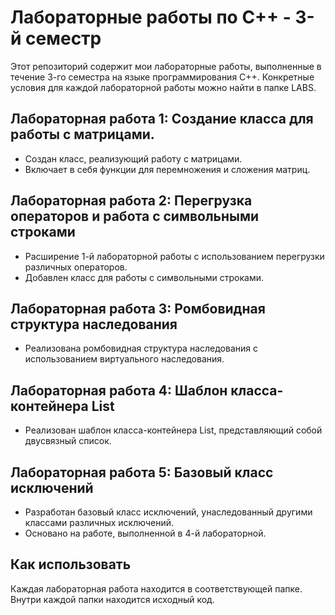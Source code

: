 # Лабораторные работы по C++ - 3-й семестр

Этот репозиторий содержит мои лабораторные работы, выполненные в течение 3-го семестра на языке программирования C++. Конкретные условия для каждой лабораторной работы можно найти в папке LABS.

## Лабораторная работа 1: Создание класса для работы с матрицами.

- Создан класс, реализующий работу с матрицами.
- Включает в себя функции для перемножения и сложения матриц.

## Лабораторная работа 2: Перегрузка операторов и работа с символьными строками

- Расширение 1-й лабораторной работы с использованием перегрузки различных операторов.
- Добавлен класс для работы с символьными строками.

## Лабораторная работа 3: Ромбовидная структура наследования

- Реализована ромбовидная структура наследования с использованием виртуального наследования.

## Лабораторная работа 4: Шаблон класса-контейнера List

- Реализован шаблон класса-контейнера List, представляющий собой двусвязный список.

## Лабораторная работа 5: Базовый класс исключений

- Разработан базовый класс исключений, унаследованный другими классами различных исключений.
- Основано на работе, выполненной в 4-й лабораторной.

## Как использовать

Каждая лабораторная работа находится в соответствующей папке. Внутри каждой папки находится исходный код.
